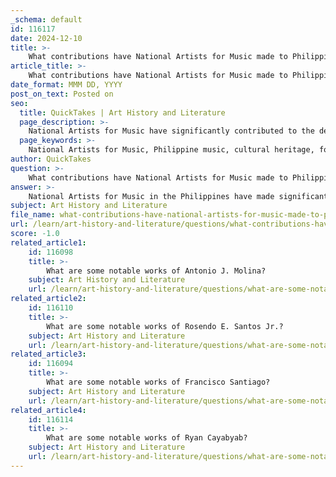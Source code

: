 ```yaml
---
_schema: default
id: 116117
date: 2024-12-10
title: >-
    What contributions have National Artists for Music made to Philippine music?
article_title: >-
    What contributions have National Artists for Music made to Philippine music?
date_format: MMM DD, YYYY
post_on_text: Posted on
seo:
  title: QuickTakes | Art History and Literature
  page_description: >-
    National Artists for Music have significantly contributed to the development and promotion of Philippine music by integrating folk music, promoting Filipino culture, advancing music education, addressing social issues through compositions, and leaving a lasting legacy in the music landscape of the Philippines.
  page_keywords: >-
    National Artists for Music, Philippine music, cultural heritage, folk music, Antonio Molina, Jose Maceda, Levi Celerio, Lucio San Pedro, Andrea O. Veneracion, musical education, influential compositions, social themes, national identity, contemporary composers
author: QuickTakes
question: >-
    What contributions have National Artists for Music made to Philippine music?
answer: >-
    National Artists for Music in the Philippines have made significant contributions to the development and promotion of Philippine music, reflecting the country's rich cultural heritage and identity. The title of National Artist is the highest recognition given to individuals who have excelled in various fields of the arts, including music, and is awarded by the President of the Philippines.\n\nSome notable contributions of National Artists for Music include:\n\n1. **Integration of Folk Music**: Many National Artists, such as Levi Celerio and Lucio San Pedro, have incorporated traditional Filipino folk music and indigenous instruments into their compositions. This integration has helped preserve and promote Filipino cultural traditions through music.\n\n2. **Promotion of Philippine Music**: Artists like Antonio Molina and Jose Maceda have played crucial roles in popularizing Filipino music both domestically and internationally. Their works often reflect Filipino society and culture, contributing to a greater awareness and appreciation of Philippine music on a global scale.\n\n3. **Educational Contributions**: National Artists have also advanced the development of Philippine music through education. For instance, Andrea O. Veneracion was instrumental in establishing choral music in the Philippines, fostering a new generation of musicians and composers.\n\n4. **Influential Compositions**: The compositions of these artists often address social and political themes, contributing to national awareness and identity. Their music has been a vehicle for expressing the Filipino experience and has played a role in social reform movements.\n\n5. **Legacy and Recognition**: The legacy of these artists continues to influence contemporary Filipino composers and musicians. Their recognition as National Artists not only honors their individual contributions but also elevates the status of Philippine music as a whole.\n\nOverall, the contributions of National Artists for Music have been pivotal in shaping the landscape of Philippine music, ensuring that it remains a vibrant and integral part of the country's cultural identity.
subject: Art History and Literature
file_name: what-contributions-have-national-artists-for-music-made-to-philippine-music.md
url: /learn/art-history-and-literature/questions/what-contributions-have-national-artists-for-music-made-to-philippine-music
score: -1.0
related_article1:
    id: 116098
    title: >-
        What are some notable works of Antonio J. Molina?
    subject: Art History and Literature
    url: /learn/art-history-and-literature/questions/what-are-some-notable-works-of-antonio-j-molina
related_article2:
    id: 116110
    title: >-
        What are some notable works of Rosendo E. Santos Jr.?
    subject: Art History and Literature
    url: /learn/art-history-and-literature/questions/what-are-some-notable-works-of-rosendo-e-santos-jr
related_article3:
    id: 116094
    title: >-
        What are some notable works of Francisco Santiago?
    subject: Art History and Literature
    url: /learn/art-history-and-literature/questions/what-are-some-notable-works-of-francisco-santiago
related_article4:
    id: 116114
    title: >-
        What are some notable works of Ryan Cayabyab?
    subject: Art History and Literature
    url: /learn/art-history-and-literature/questions/what-are-some-notable-works-of-ryan-cayabyab
---
```


&nbsp;